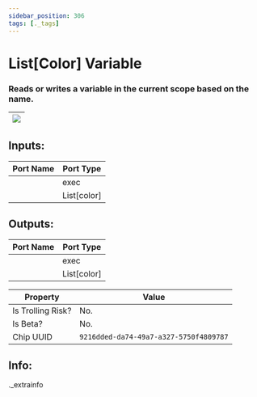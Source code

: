```yaml
---
sidebar_position: 306
tags: [._tags]
---
```


# List[Color] Variable


### Reads or writes a variable in the current scope based on the name.

| ![](https://images-ext-2.discordapp.net/external/MPmIaQzlEPmgGWlgi-WxBBXt0Bjv_zWPkg1y1f_sy3s/https/www.recroomcircuits.com/image/circuit/absolute-value?width=206&height=108) |
|-----|

## Inputs:
| Port Name | Port Type |
|-----------|-----------|
|  | exec |
|  | List[color] |

## Outputs:
| Port Name | Port Type |
|-----------|-----------|
|  | exec |
|  | List[color] | 

| Property  | Value |
|-------------------|-----------|
| Is Trolling Risk? | No. |
| Is Beta? | No. |
| Chip UUID | `9216dded-da74-49a7-a327-5750f4809787` |

## Info:
._extrainfo